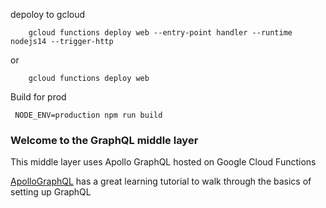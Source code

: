 depoloy to gcloud
```
    gcloud functions deploy web --entry-point handler --runtime nodejs14 --trigger-http
```
or
```
    gcloud functions deploy web
```

Build for prod

```
 NODE_ENV=production npm run build
 ```

 ### Welcome to the GraphQL middle layer

 This middle layer uses Apollo GraphQL hosted on Google Cloud Functions

 [ApolloGraphQL](https://www.apollographql.com/docs/tutorial) has a great learning tutorial to walk through the basics of setting up GraphQL